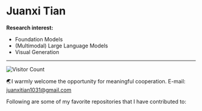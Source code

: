 # Juanxi Tian

**Research interest:**
- Foundation Models
- (Multimodal) Large Language Models
- Visual Generation

---
![Visitor Count](https://profile-counter.glitch.me/tianshijing/count.svg)

🌏I warmly welcome the opportunity for meaningful cooperation. E-mail: juanxitian1031@gmail.com

Following are some of my favorite repositories that I have contributed to:


